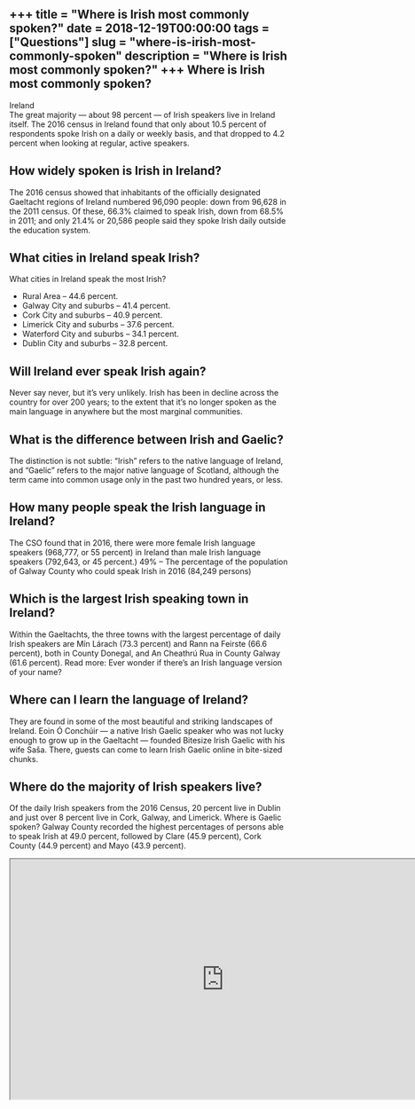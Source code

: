 +++
title = "Where is Irish most commonly spoken?"
date = 2018-12-19T00:00:00
tags = ["Questions"]
slug = "where-is-irish-most-commonly-spoken"
description = "Where is Irish most commonly spoken?"
+++
Where is Irish most commonly spoken?
------------------------------------

Ireland  
The great majority — about 98 percent — of Irish speakers live in Ireland itself. The 2016 census in Ireland found that only about 10.5 percent of respondents spoke Irish on a daily or weekly basis, and that dropped to 4.2 percent when looking at regular, active speakers.

How widely spoken is Irish in Ireland?
--------------------------------------

The 2016 census showed that inhabitants of the officially designated Gaeltacht regions of Ireland numbered 96,090 people: down from 96,628 in the 2011 census. Of these, 66.3% claimed to speak Irish, down from 68.5% in 2011; and only 21.4% or 20,586 people said they spoke Irish daily outside the education system.

What cities in Ireland speak Irish?
-----------------------------------

What cities in Ireland speak the most Irish?

- Rural Area – 44.6 percent.
- Galway City and suburbs – 41.4 percent.
- Cork City and suburbs – 40.9 percent.
- Limerick City and suburbs – 37.6 percent.
- Waterford City and suburbs – 34.1 percent.
- Dublin City and suburbs – 32.8 percent.

Will Ireland ever speak Irish again?
------------------------------------

Never say never, but it’s very unlikely. Irish has been in decline across the country for over 200 years; to the extent that it’s no longer spoken as the main language in anywhere but the most marginal communities.

What is the difference between Irish and Gaelic?
------------------------------------------------

The distinction is not subtle: “Irish” refers to the native language of Ireland, and “Gaelic” refers to the major native language of Scotland, although the term came into common usage only in the past two hundred years, or less.

How many people speak the Irish language in Ireland?
----------------------------------------------------

The CSO found that in 2016, there were more female Irish language speakers (968,777, or 55 percent) in Ireland than male Irish language speakers (792,643, or 45 percent.) 49% – The percentage of the population of Galway County who could speak Irish in 2016 (84,249 persons)

Which is the largest Irish speaking town in Ireland?
----------------------------------------------------

Within the Gaeltachts, the three towns with the largest percentage of daily Irish speakers are Mín Lárach (73.3 percent) and Rann na Feirste (66.6 percent), both in County Donegal, and An Cheathrú Rua in County Galway (61.6 percent). Read more: Ever wonder if there’s an Irish language version of your name?

Where can I learn the language of Ireland?
------------------------------------------

They are found in some of the most beautiful and striking landscapes of Ireland. Eoin Ó Conchúir — a native Irish Gaelic speaker who was not lucky enough to grow up in the Gaeltacht — founded Bitesize Irish Gaelic with his wife Saša. There, guests can come to learn Irish Gaelic online in bite-sized chunks.

Where do the majority of Irish speakers live?
---------------------------------------------

Of the daily Irish speakers from the 2016 Census, 20 percent live in Dublin and just over 8 percent live in Cork, Galway, and Limerick. Where is Gaelic spoken? Galway County recorded the highest percentages of persons able to speak Irish at 49.0 percent, followed by Clare (45.9 percent), Cork County (44.9 percent) and Mayo (43.9 percent).

<iframe allow="accelerometer; autoplay; clipboard-write; encrypted-media; gyroscope; picture-in-picture" allowfullscreen="" class="__youtube_prefs__  epyt-is-override  no-lazyload" data-no-lazy="1" data-origheight="433" data-origwidth="770" data-skipgform_ajax_framebjll="" height="433" id="_ytid_84743" loading="lazy" src="https://www.youtube.com/embed/UP4nXlKJx_4?enablejsapi=1&autoplay=0&cc_load_policy=0&cc_lang_pref=&iv_load_policy=1&loop=0&modestbranding=0&rel=1&fs=1&playsinline=0&autohide=2&theme=dark&color=red&controls=1&" title="YouTube player" width="770"></iframe>